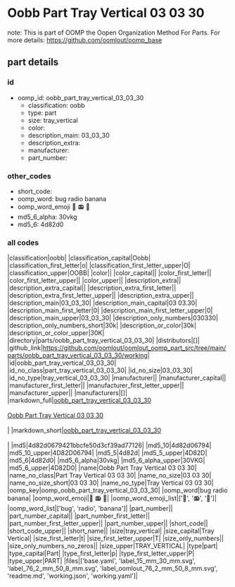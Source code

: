# Oobb Part Tray Vertical 03 03 30  

note: This is part of OOMP the Oopen Organization Method For Parts. For more details: https://github.com/oomlout/oomp_base

##  part details





### id
* oomp_id: oobb_part_tray_vertical_03_03_30
  * classification: oobb
  * type: part
  * size: tray_vertical
  * color: 
  * description_main: 03_03_30
  * description_extra: 
  * manufacturer: 
  * part_number: 

### other_codes
* short_code: 
* oomp_word: bug radio banana
* oomp_word_emoji :bug: :radio: :banana:
* md5_6_alpha: 30vkg
* md5_6: 4d82d0

### all codes 
|classification|oobb|
|classification_capital|Oobb|
|classification_first_letter|o|
|classification_first_letter_upper|O|
|classification_upper|OOBB|
|color||
|color_capital||
|color_first_letter||
|color_first_letter_upper||
|color_upper||
|description_extra||
|description_extra_capital||
|description_extra_first_letter||
|description_extra_first_letter_upper||
|description_extra_upper||
|description_main|03_03_30|
|description_main_capital|03 03.30|
|description_main_first_letter|0|
|description_main_first_letter_upper|0|
|description_main_upper|03_03_30|
|description_only_numbers|030330|
|description_only_numbers_short|30k|
|description_or_color|30k|
|description_or_color_upper|30K|
|directory|parts/oobb_part_tray_vertical_03_03_30|
|distributors|[]|
|github_link|https://github.com/oomlout/oomlout_oomp_part_src/tree/main/parts/oobb_part_tray_vertical_03_03_30/working|
|id|oobb_part_tray_vertical_03_03_30|
|id_no_class|part_tray_vertical_03_03_30|
|id_no_size|03_03_30|
|id_no_type|tray_vertical_03_03_30|
|manufacturer||
|manufacturer_capital||
|manufacturer_first_letter||
|manufacturer_first_letter_upper||
|manufacturer_upper||
|manufacturers|[]|
|markdown_full|[oobb_part_tray_vertical_03_03_30](https://github.com/oomlout/oomlout_oomp_part_src/tree/main/parts/oobb_part_tray_vertical_03_03_30/working)<br>[](https://github.com/oomlout/oomlout_oomp_part_src/tree/main/parts/oobb_part_tray_vertical_03_03_30/working)<br>[Oobb Part Tray Vertical 03 03 30](https://github.com/oomlout/oomlout_oomp_part_src/tree/main/parts/oobb_part_tray_vertical_03_03_30/working)<br><br>|
|markdown_short|[oobb_part_tray_vertical_03_03_30](https://github.com/oomlout/oomlout_oomp_part_src/tree/main/parts/oobb_part_tray_vertical_03_03_30/working)<br><br>|
|md5|4d82d0679421bbcfe50d3cf39ad77126|
|md5_10|4d82d06794|
|md5_10_upper|4D82D06794|
|md5_5|4d82d|
|md5_5_upper|4D82D|
|md5_6|4d82d0|
|md5_6_alpha|30vkg|
|md5_6_alpha_upper|30VKG|
|md5_6_upper|4D82D0|
|name|Oobb Part Tray Vertical 03 03 30|
|name_no_class|Part Tray Vertical 03 03 30|
|name_no_size|03 03 30|
|name_no_size_short|03 03 30|
|name_no_type|Tray Vertical 03 03 30|
|oomp_key|oomp_oobb_part_tray_vertical_03_03_30|
|oomp_word|bug radio banana|
|oomp_word_emoji|:bug: :radio: :banana:|
|oomp_word_emoji_list|[':bug:', ':radio:', ':banana:']|
|oomp_word_list|['bug', 'radio', 'banana']|
|part_number||
|part_number_capital||
|part_number_first_letter||
|part_number_first_letter_upper||
|part_number_upper||
|short_code||
|short_code_upper||
|short_name||
|size|tray_vertical|
|size_capital|Tray Vertical|
|size_first_letter|t|
|size_first_letter_upper|T|
|size_only_numbers||
|size_only_numbers_no_zeros||
|size_upper|TRAY_VERTICAL|
|type|part|
|type_capital|Part|
|type_first_letter|p|
|type_first_letter_upper|P|
|type_upper|PART|
|files|['base.yaml', 'label_15_mm_30_mm.svg', 'label_76_2_mm_50_8_mm.svg', 'label_oomlout_76_2_mm_50_8_mm.svg', 'readme.md', 'working.json', 'working.yaml']|
